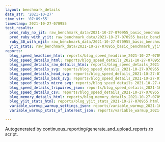 ```yaml
---
layout: benchmark_details
date_str: '2021-10-27'
time_str: '07:09:55'
timestamp: 2021-10-27-070955
test_results:
  prod_ruby_no_jit: raw_benchmark_data/2021-10-27-070955_basic_benchmark_prod_ruby_no_jit.json
  prod_ruby_with_yjit: raw_benchmark_data/2021-10-27-070955_basic_benchmark_prod_ruby_with_yjit.json
  ruby_30_with_mjit: raw_benchmark_data/2021-10-27-070955_basic_benchmark_ruby_30_with_mjit.json
  yjit_stats: raw_benchmark_data/2021-10-27-070955_basic_benchmark_yjit_stats.json
reports:
  blog_speed_headline_html: reports/blog_speed_headline_2021-10-27-070955.html
  blog_speed_details_html: reports/blog_speed_details_2021-10-27-070955.html
  blog_speed_details_raw_details_html: reports/blog_speed_details_2021-10-27-070955.raw_details.html
  blog_speed_details_svg: reports/blog_speed_details_2021-10-27-070955.svg
  blog_speed_details_head_svg: reports/blog_speed_details_2021-10-27-070955.head.svg
  blog_speed_details_back_svg: reports/blog_speed_details_2021-10-27-070955.back.svg
  blog_speed_details_micro_svg: reports/blog_speed_details_2021-10-27-070955.micro.svg
  blog_speed_details_tripwires_json: reports/blog_speed_details_2021-10-27-070955.tripwires.json
  blog_speed_details_csv: reports/blog_speed_details_2021-10-27-070955.csv
  blog_memory_details_html: reports/blog_memory_details_2021-10-27-070955.html
  blog_yjit_stats_html: reports/blog_yjit_stats_2021-10-27-070955.html
  variable_warmup_warmup_settings_json: reports/variable_warmup_2021-10-27-070955.warmup_settings.json
  variable_warmup_stats_of_interest_json: reports/variable_warmup_2021-10-27-070955.stats_of_interest.json

---
```

Autogenerated by continuous_reporting/generate_and_upload_reports.rb script.
